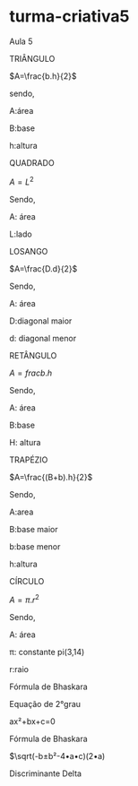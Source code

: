 # turma-criativa5
Aula 5


TRIÂNGULO 

$A=\frac{b.h}{2}$

sendo,

A:área

B:base

h:altura

QUADRADO 

$A=L^{2}$

Sendo,

A: área 

L:lado

LOSANGO 

$A=\frac{D.d}{2}$

Sendo,

A: área 

D:diagonal maior

d: diagonal menor

RETÂNGULO 

$A=frac{b.h}$

Sendo,

A: área 

B:base

H: altura 

TRAPÉZIO 

$A=\frac{(B+b).h}{2}$

Sendo,

A:area

B:base maior 

b:base menor

h:altura

CÍRCULO 

$A=π.r^{2}$

Sendo,

A: área 

π: constante pi(3,14)

r:raio

Fórmula de Bhaskara

Equação de 2°grau 

ax²+bx+c=0

Fórmula de Bhaskara

$\sqrt(-b±b²-4•a•c)(2•a)

Discriminante Delta


